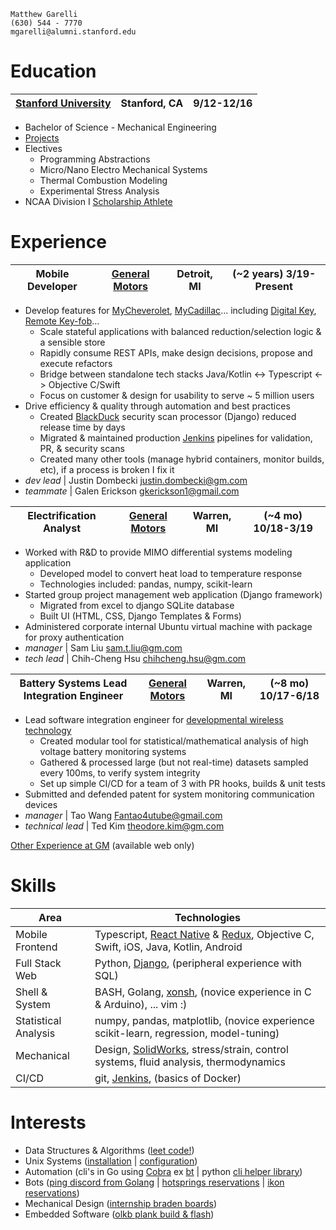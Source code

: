 ```
Matthew Garelli
(630) 544 - 7770
mgarelli@alumni.stanford.edu
```

# Education

[Stanford University](https://www.stanford.edu/) | Stanford, CA | 9/12-12/16
--- | --- | ---
* Bachelor of Science - Mechanical Engineering
* [Projects](./rsrc/university.md)
* Electives
	* Programming Abstractions
	* Micro/Nano Electro Mechanical Systems
	* Thermal Combustion Modeling
	* Experimental Stress Analysis
* NCAA Division I [Scholarship Athlete](https://gostanford.com/sports/wrestling/roster/matt-garelli/6123)

# Experience

Mobile Developer | [General Motors](https://www.gm.com/) | Detroit, MI | (~2 years) 3/19-Present
--- | --- | --- | ---
* Develop features for [MyCheverolet](https://play.google.com/store/apps/details?id=com.gm.chevrolet.nomad.ownership&hl=en_US), [MyCadillac](https://play.google.com/store/apps/details?id=com.gm.cadillac.nomad.ownership&hl=en_US)... including [Digital Key](https://www.gm-trucks.com/exclusive-gmc-hummer-ev-first-gm-vehicle-to-use-digital-keys/), [Remote Key-fob](https://www.chevrolet.com/connectivity-and-technology/my-chevrolet-app)...
	* Scale stateful applications with balanced reduction/selection logic & a sensible store
	* Rapidly consume REST APIs, make design decisions, propose and execute refactors
	* Bridge between standalone tech stacks Java/Kotlin \<-\> Typescript \<-\> Objective C/Swift
	* Focus on customer & design for usability to serve ~ 5 million users
* Drive efficiency & quality through automation and best practices
	* Created [BlackDuck](https://www.blackducksoftware.com/) security scan processor (Django) reduced release time by days
	* Migrated & maintained production [Jenkins](https://www.jenkins.io/) pipelines for validation, PR, & security scans
	* Created many other tools (manage hybrid containers, monitor builds, etc), if a process is broken I fix it
* _dev lead_ | Justin Dombecki justin.dombecki@gm.com
* _teammate_ | Galen Erickson gkerickson1@gmail.com

Electrification Analyst | [General Motors](https://www.gm.com/) | Warren, MI | (~4 mo) 10/18-3/19
--- | --- | --- | ---
* Worked with R&D to provide MIMO differential systems modeling application
	* Developed model to convert heat load to temperature response
	* Technologies included: pandas, numpy, scikit-learn
* Started group project management web application (Django framework)
	* Migrated from excel to django SQLite database
	* Built UI (HTML, CSS, Django Templates & Forms)
* Administered corporate internal Ubuntu virtual machine with package for proxy authentication
* _manager_ | Sam Liu sam.t.liu@gm.com
* _tech lead_ | Chih-Cheng Hsu chihcheng.hsu@gm.com

Battery Systems Lead Integration Engineer | [General Motors](https://www.gm.com/) | Warren, MI | (~8 mo) 10/17-6/18
--- | --- | --- | ---
* Lead software integration engineer for [developmental wireless technology](https://www.linkedin.com/posts/general-motors_today-we-announced-that-our-future-evs-will-activity-6709433343278112768-hwqa)
	* Created modular tool for statistical/mathematical analysis of high voltage battery monitoring systems
	* Gathered & processed large (but not real-time) datasets sampled every 100ms, to verify system integrity
	* Set up simple CI/CD for a team of 3 with PR hooks, builds & unit tests
* Submitted and defended patent for system monitoring communication devices
* _manager_ | Tao Wang Fantao4utube@gmail.com
* _technical lead_ | Ted Kim theodore.kim@gm.com

[Other Experience at GM](./rsrc/other_experience.md) (available web only)

# Skills

Area |  Technologies
--- | ---
Mobile Frontend | Typescript, [React Native](https://facebook.github.io/react-native/) & [Redux](https://redux.js.org/), Objective C, Swift, iOS, Java, Kotlin, Android
Full Stack Web | Python, [Django](https://www.djangoproject.com/), (peripheral experience with SQL)
Shell & System | BASH, Golang, [xonsh](https://xon.sh/), (novice experience in C & Arduino), ... vim :)
Statistical Analysis | numpy, pandas, matplotlib, (novice experience scikit-learn, regression, model-tuning)
Mechanical | Design, [SolidWorks](https://www.solidworks.com/), stress/strain, control systems, fluid analysis, thermodynamics
CI/CD | git, [Jenkins](https://jenkins.io/), (basics of Docker)

# Interests

* Data Structures & Algorithms ([leet code!](https://github.com/mrgarelli/dataStructuresAlgorithms))
* Unix Systems ([installation](https://github.com/mrgarelli/InstallArch) | [configuration](https://github.com/mrgarelli/unix))
* Automation (cli's in Go using [Cobra](https://github.com/spf13/cobra) ex [bt](https://github.com/mrgarelli/bt) | python [cli helper library](https://github.com/mrgarelli/SysPy))
* Bots ([ping discord from Golang](https://github.com/mrgarelli/chord) | [hotsprings reservations](https://github.com/mrgarelli/StrawberryBotSprings) | [ikon reservations](https://github.com/mrgarelli/PowBot))
* Mechanical Design ([internship braden boards](rsrc/design.md))
* Embedded Software ([olkb plank build & flash](https://github.com/mrgarelli/qmk_firmware))
